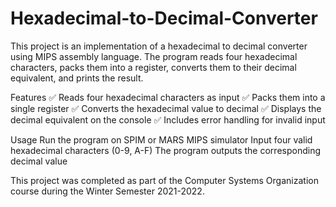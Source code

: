 # Hexadecimal-to-Decimal-Converter
This project is an implementation of a hexadecimal to decimal converter using MIPS assembly language. The program reads four hexadecimal characters, packs them into a register, converts them to their decimal equivalent, and prints the result.

Features
  ✅ Reads four hexadecimal characters as input
  ✅ Packs them into a single register
  ✅ Converts the hexadecimal value to decimal
  ✅ Displays the decimal equivalent on the console
  ✅ Includes error handling for invalid input

Usage
  Run the program on SPIM or MARS MIPS simulator
  Input four valid hexadecimal characters (0-9, A-F)
  The program outputs the corresponding decimal value
  
This project was completed as part of the Computer Systems Organization course during the Winter Semester 2021-2022.
